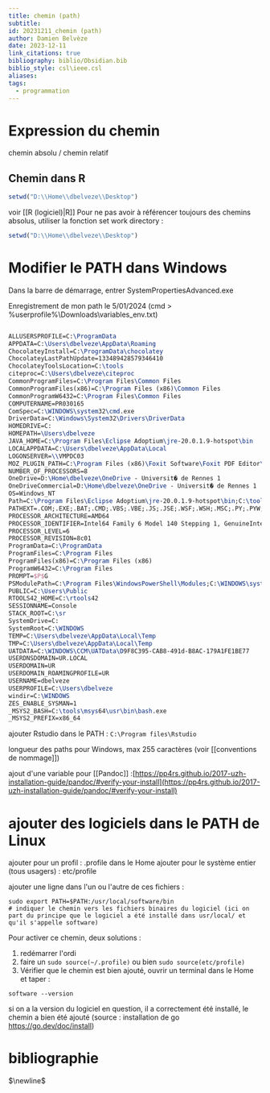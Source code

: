 ```yaml
---
title: chemin (path)
subtitle: 
id: 20231211_chemin (path)
author: Damien Belvèze
date: 2023-12-11
link_citations: true
bibliography: biblio/Obsidian.bib
biblio_style: csl\ieee.csl
aliases: 
tags:
  - programmation
---
```

# Expression du chemin

chemin absolu / chemin relatif
## Chemin dans R
```r
setwd("D:\\Home\\dbelveze\\Desktop")
```
voir [[R (logiciel)|R]]
Pour ne pas avoir à référencer toujours des chemins absolus, utiliser la fonction set work directory : 
```r
setwd("D:\\Home\\dbelveze\\Desktop")
```

# Modifier le PATH dans Windows

Dans la barre de démarrage, entrer SystemPropertiesAdvanced.exe

Enregistrement de mon path le 5/01/2024
(cmd > %userprofile%\Downloads\variables_env.txt)
```tex

ALLUSERSPROFILE=C:\ProgramData
APPDATA=C:\Users\dbelveze\AppData\Roaming
ChocolateyInstall=C:\ProgramData\chocolatey
ChocolateyLastPathUpdate=133489428579346410
ChocolateyToolsLocation=C:\tools
citeproc=C:\Users\dbelveze\citeproc
CommonProgramFiles=C:\Program Files\Common Files
CommonProgramFiles(x86)=C:\Program Files (x86)\Common Files
CommonProgramW6432=C:\Program Files\Common Files
COMPUTERNAME=PR030165
ComSpec=C:\WINDOWS\system32\cmd.exe
DriverData=C:\Windows\System32\Drivers\DriverData
HOMEDRIVE=C:
HOMEPATH=\Users\dbelveze
JAVA_HOME=C:\Program Files\Eclipse Adoptium\jre-20.0.1.9-hotspot\bin
LOCALAPPDATA=C:\Users\dbelveze\AppData\Local
LOGONSERVER=\\VMPDC03
MOZ_PLUGIN_PATH=C:\Program Files (x86)\Foxit Software\Foxit PDF Editor\plugins\
NUMBER_OF_PROCESSORS=8
OneDrive=D:\Home\dbelveze\OneDrive - Universit� de Rennes 1
OneDriveCommercial=D:\Home\dbelveze\OneDrive - Universit� de Rennes 1
OS=Windows_NT
Path=C:\Program Files\Eclipse Adoptium\jre-20.0.1.9-hotspot\bin;C:\tools\ruby31\bin;C:\Program Files\Python310\Scripts\;C:\Program Files\Python310\;C:\WINDOWS\system32;C:\WINDOWS;C:\WINDOWS\System32\Wbem;C:\WINDOWS\System32\WindowsPowerShell\v1.0\;C:\WINDOWS\System32\OpenSSH\;C:\Program Files\MiKTeX\miktex\bin\x64\;C:\texlive\2022\bin\win32;C:\Program Files\Pandoc\;C:\Program Files\Git\cmd;C:\Program Files\Calibre2\;C:\Program Files\nodejs\;C:\ProgramData\chocolatey\bin;C:\Program Files\PuTTY\;C:\Program Files (x86)\Gpg4win\..\GnuPG\bin;C:\Program Files\dotnet\;C:\Users\dbelveze\AppData\Roaming\local\bin;C:\Users\dbelveze\AppData\Local\Programs\Quarto\bin;C:\Users\dbelveze\AppData\Local\Microsoft\WindowsApps;;C:\Users\dbelveze\AppData\Local\Programs\Microsoft VS Code\bin;C:\Users\dbelveze\AppData\Roaming\npm;C:\Users\dbelveze\AppData\Roaming\cabal\bin;C:\tools\ghc-9.8.1\bin;
PATHEXT=.COM;.EXE;.BAT;.CMD;.VBS;.VBE;.JS;.JSE;.WSF;.WSH;.MSC;.PY;.PYW;.RB;.RBW
PROCESSOR_ARCHITECTURE=AMD64
PROCESSOR_IDENTIFIER=Intel64 Family 6 Model 140 Stepping 1, GenuineIntel
PROCESSOR_LEVEL=6
PROCESSOR_REVISION=8c01
ProgramData=C:\ProgramData
ProgramFiles=C:\Program Files
ProgramFiles(x86)=C:\Program Files (x86)
ProgramW6432=C:\Program Files
PROMPT=$P$G
PSModulePath=C:\Program Files\WindowsPowerShell\Modules;C:\WINDOWS\system32\WindowsPowerShell\v1.0\Modules
PUBLIC=C:\Users\Public
RTOOLS42_HOME=C:\rtools42
SESSIONNAME=Console
STACK_ROOT=C:\sr
SystemDrive=C:
SystemRoot=C:\WINDOWS
TEMP=C:\Users\dbelveze\AppData\Local\Temp
TMP=C:\Users\dbelveze\AppData\Local\Temp
UATDATA=C:\WINDOWS\CCM\UATData\D9F8C395-CAB8-491d-B8AC-179A1FE1BE77
USERDNSDOMAIN=UR.LOCAL
USERDOMAIN=UR
USERDOMAIN_ROAMINGPROFILE=UR
USERNAME=dbelveze
USERPROFILE=C:\Users\dbelveze
windir=C:\WINDOWS
ZES_ENABLE_SYSMAN=1
_MSYS2_BASH=C:\tools\msys64\usr\bin\bash.exe
_MSYS2_PREFIX=x86_64
```

ajouter Rstudio dans le PATH : ``C:\Program files\Rstudio``

longueur des paths pour Windows, max 255 caractères (voir [[conventions de nommage]])

ajout d'une variable pour [[Pandoc]] :[https://pp4rs.github.io/2017-uzh-installation-guide/pandoc/#verify-your-install](https://pp4rs.github.io/2017-uzh-installation-guide/pandoc/#verify-your-install)

# ajouter des logiciels dans le PATH de Linux

ajouter pour un profil : .profile dans le Home
ajouter pour le système entier (tous usagers) : etc/profile

ajouter une ligne dans l'un ou l'autre de ces fichiers : 

```shell
sudo export PATH=$PATH:/usr/local/software/bin
# indiquer le chemin vers les fichiers binaires du logiciel (ici on part du principe que le logiciel a été installé dans usr/local/ et qu'il s'appelle software)
```

Pour activer ce chemin, deux solutions : 
1. redémarrer l'ordi
2. faire un ```sudo source(~/.profile)``` ou bien ```sudo source(etc/profile)```
3. Vérifier que le chemin est bien ajouté, ouvrir un terminal dans le Home et taper : 
```shell
software --version
```
si on a la version du logiciel en question, il a correctement été installé, le chemin a bien été ajouté (source : installation de go https://go.dev/doc/install)


# bibliographie
$\newline$






